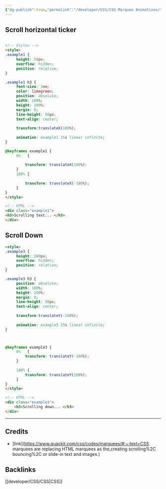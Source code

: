 ```yaml
---
{"dg-publish":true,"permalink":"/developer/CSS/CSS Marquee Animations/","created":"2024-02-29T22:19:55.787-06:00","updated":"2024-03-01T00:20:31.000-06:00"}
---
```



## Scroll horizontal ticker

```html

<!-- Styles -->	
<style>
.example1 {
	 height: 50px;	
	 overflow: hidden;
	 position: relative;
}

.example1 h3 {
	 font-size: 3em;
	 color: limegreen;
	 position: absolute;
	 width: 100%;
	 height: 100%;
	 margin: 0;
	 line-height: 50px;
	 text-align: center;
	
	 transform:translateX(100%);
	
	 animation: example1 15s linear infinite;
}

@keyframes example1 {
	 0%   { 
	
		 transform: translateX(100%); 		
	 }
	 100% { 
	
		 transform: translateX(-100%); 
	 }
}
</style>

<!-- HTML -->	
<div class="example1">
<h3>Scrolling text... </h3>
</div>
```

## Scroll Down

```html
<style>
.example3 {
	 height: 200px;	
	 overflow: hidden;
	 position: relative;
}

.example3 h3 {
	 position: absolute;
	 width: 100%;
	 height: 100%;
	 margin: 0;
	 line-height: 50px;
	 text-align: center;
	
	 transform:translateY(-100%);
	
	 animation: example3 15s linear infinite;
}



@keyframes example3 {
	 0%   { 
		 transform: translateY(-100%); 		
	 }
	 
	 100% { 
		 transform: translateY(100%); 
	 }
}
</style>

<!-- HTML -->
<div class="example3">
	<h3>Scrolling down... </h3>
</div>
```

---
## Credits
- [link](https://www.quackit.com/css/codes/marquees/#:~:text=CSS marquees are replacing HTML marquees as the,creating scrolling%2C bouncing%2C or slide-in text and images.)

## Backlinks
[[developer/CSS/CSS\|CSS]]